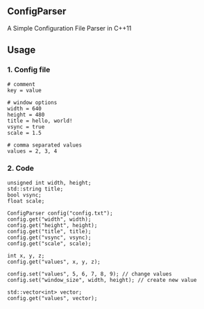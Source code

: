 ## ConfigParser
A Simple Configuration File Parser in C++11

## Usage
### 1. Config file
    # comment
    key = value
    
    # window options
    width = 640
    height = 480
    title = hello, world!
    vsync = true
    scale = 1.5
    
    # comma separated values
    values = 2, 3, 4

### 2. Code
    unsigned int width, height;
    std::string title;
    bool vsync;
    float scale;
    
    ConfigParser config("config.txt");
    config.get("width", width);
    config.get("height", height);
    config.get("title", title);
    config.get("vsync", vsync);
    config.get("scale", scale);
    
    int x, y, z;
    config.get("values", x, y, z);
    
    config.set("values", 5, 6, 7, 8, 9); // change values
    config.set("window_size", width, height); // create new value
    
    std::vector<int> vector;
    config.get("values", vector);

